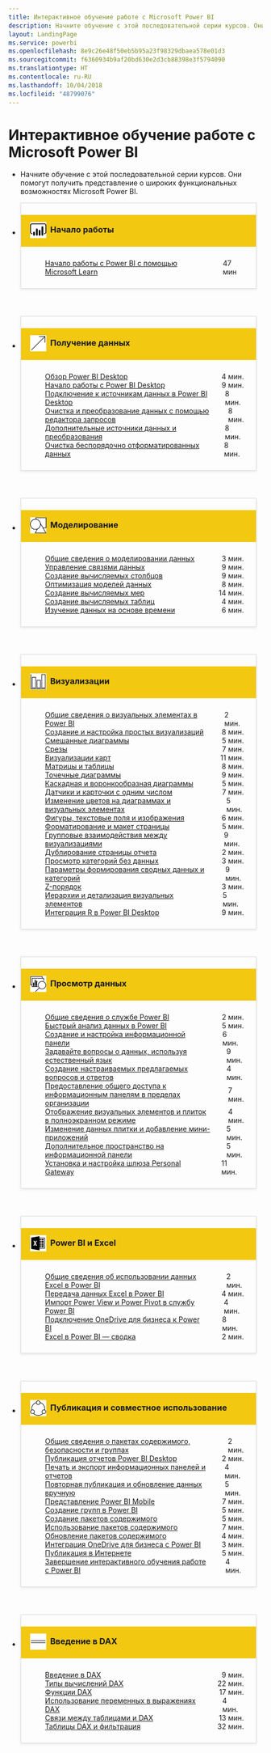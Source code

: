 ```yaml
---
title: Интерактивное обучение работе с Microsoft Power BI
description: Начните обучение с этой последовательной серии курсов. Они помогут получить представление о широких функциональных возможностях Microsoft Power BI.
layout: LandingPage
ms.service: powerbi
ms.openlocfilehash: 8e9c26e48f50eb5b95a23f98329dbaea578e01d3
ms.sourcegitcommit: f6360934b9af20bd630e2d3cb88398e3f5794090
ms.translationtype: HT
ms.contentlocale: ru-RU
ms.lasthandoff: 10/04/2018
ms.locfileid: "48799076"
---
```

<div id="main" class="v2">
    <div class="container">
        <h1>Интерактивное обучение работе с Microsoft Power BI</h1>
        <ul id="databases" class="cardsL panelContent" style="display: block; margin: 0px;">
          <li class="fullSpan">
              <div class="container intro">
                  <p>Начните обучение с этой последовательной серии курсов. Они помогут получить представление о широких функциональных возможностях Microsoft Power BI.</p>
              </div>
          </li>
          <li>
            <div class="cardSize">
                <div class="cardPadding">
                  <div class="card" style="padding: 0 12px 54px 0;">
                      <div class="cardText" style="box-shadow: 0 2px 5px #e8e8e8; border: 1px solid #dbdbdb;">
                          <h3 class="bgdAccent1" style="padding: 8px; display: flex; background: #f2c811; font-weight: bold; border-bottom: 0; margin-bottom: 0; line-height: 42px">
                            <div class="cardImageOuter" style="margin: 0 8px 0 10px;">
                              <div class="cardImage" style="width: 32px;">
                                <img src="media/logo_power-bi.svg" alt="" data-linktype="absolute-path" class="x-hidden-focus" style="position: relative; top: 6px;">
                              </div>
                            </div>
Начало работы </h3>
                          <ul class="noBullet" style="margin: 24px;">
                              <li style="display: flex; justify-content: space-between;">
                                <a class="barLink" href="https://docs.microsoft.com/learn/paths/create-use-analytics-reports-power-bi/">Начало работы с Power BI с помощью Microsoft Learn</a>
                                <span style="margin-left: 32px; align-self: center;">47 мин</span>
                              </li>                              
                          </ul>
                      </div>
                    </div>
                </div>
            </div>
          </li>
          <li>
            <div class="cardSize">
                <div class="cardPadding">
                  <div class="card" style="padding: 0 12px 54px 0;">
                      <div class="cardText" style="box-shadow: 0 2px 5px #e8e8e8; border: 1px solid #dbdbdb;">
                          <h3 class="bgdAccent1" style="padding: 8px; display: flex; background: #f2c811; font-weight: bold; border-bottom: 0; margin-bottom: 0; line-height: 42px">
                            <div class="cardImageOuter" style="margin: 0 8px 0 10px;">
                              <div class="cardImage" style="width: 32px;">
                                <img src="media/pbi-getting-data.svg" alt="" data-linktype="absolute-path" class="x-hidden-focus" style="position: relative; top: 6px;">
                              </div>
                            </div>
Получение данных </h3>
                          <ul class="noBullet" style="margin: 24px;">
                              <li style="display: flex; justify-content: space-between;">
                                <a class="barLink" href="gettingdata.yml?tutorial-step=1">Обзор Power BI Desktop</a>
                                <span style="margin-left: 32px; align-self: center;">4 мин.</span>
                              </li>
                              <li style="display: flex; justify-content: space-between;">
                                <a class="barLink" href="gettingdata.yml?tutorial-step=2">Начало работы с Power BI Desktop</a>
                                <span style="margin-left: 32px; align-self: center;">9 мин.</span>
                              </li>
                              <li style="display: flex; justify-content: space-between;">
                                <a class="barLink" href="gettingdata.yml?tutorial-step=3">Подключение к источникам данных в Power BI Desktop</a>
                                <span style="margin-left: 32px; align-self: center;">8 мин.</span>
                              </li>
                              <li style="display: flex; justify-content: space-between;">
                                <a class="barLink" href="gettingdata.yml?tutorial-step=4">Очистка и преобразование данных с помощью редактора запросов</a>
                                <span style="margin-left: 32px; align-self: center;">8 мин.</span>
                              </li>
                              <li style="display: flex; justify-content: space-between;">
                                <a class="barLink" href="gettingdata.yml?tutorial-step=5">Дополнительные источники данных и преобразования</a>
                                <span style="margin-left: 32px; align-self: center;">8 мин.</span>
                              </li>
                              <li style="display: flex; justify-content: space-between;">
                                <a class="barLink" href="gettingdata.yml?tutorial-step=6">Очистка беспорядочно отформатированных данных</a>
                                <span style="margin-left: 32px; align-self: center;">8 мин.</span>
                              </li>
                          </ul>
                      </div>
                    </div>
                </div>
            </div>
          </li>
          <li>
            <div class="cardSize">
                <div class="cardPadding">
                  <div class="card" style="padding: 0 12px 54px 0;">
                      <div class="cardText" style="box-shadow: 0 2px 5px #e8e8e8; border: 1px solid #dbdbdb;">
                          <h3 class="bgdAccent1" style="padding: 8px; display: flex; background: #f2c811; font-weight: bold; border-bottom: 0; margin-bottom: 0; line-height: 42px">
                            <div class="cardImageOuter" style="margin: 0 8px 0 10px;">
                              <div class="cardImage" style="width: 32px;">
                                <img src="media/pbi-modeling.svg" alt="" data-linktype="absolute-path" class="x-hidden-focus" style="position: relative; top: 6px;">
                              </div>
                            </div>
Моделирование </h3>
                          <ul class="noBullet" style="margin: 24px;">
                              <li style="display: flex; justify-content: space-between;">
                                <a class="barLink" href="modeling.yml?tutorial-step=1">Общие сведения о моделировании данных</a>
                                <span style="margin-left: 32px; align-self: center;">3 мин.</span>
                              </li>
                              <li style="display: flex; justify-content: space-between;">
                                <a class="barLink" href="modeling.yml?tutorial-step=2">Управление связями данных</a>
                                <span style="margin-left: 32px; align-self: center;">9 мин.</span>
                              </li>
                              <li style="display: flex; justify-content: space-between;">
                                <a class="barLink" href="modeling.yml?tutorial-step=3">Создание вычисляемых столбцов</a>
                                <span style="margin-left: 32px; align-self: center;">9 мин.</span>
                              </li>
                              <li style="display: flex; justify-content: space-between;">
                                <a class="barLink" href="modeling.yml?tutorial-step=4">Оптимизация моделей данных</a>
                                <span style="margin-left: 32px; align-self: center;">8 мин.</span>
                              </li>
                              <li style="display: flex; justify-content: space-between;">
                                <a class="barLink" href="modeling.yml?tutorial-step=5">Создание вычисляемых мер</a>
                                <span style="margin-left: 32px; align-self: center;">14 мин.</span>
                              </li>
                              <li style="display: flex; justify-content: space-between;">
                                <a class="barLink" href="modeling.yml?tutorial-step=6">Создание вычисляемых таблиц</a>
                                <span style="margin-left: 32px; align-self: center;">4 мин.</span>
                              </li>
                              <li style="display: flex; justify-content: space-between;">
                                <a class="barLink" href="modeling.yml?tutorial-step=7">Изучение данных на основе времени</a>
                                <span style="margin-left: 32px; align-self: center;">6 мин.</span>
                              </li>
                          </ul>
                      </div>
                    </div>
                </div>
            </div>
          </li>
          <li>
            <div class="cardSize">
                <div class="cardPadding">
                  <div class="card" style="padding: 0 12px 54px 0;">
                      <div class="cardText" style="box-shadow: 0 2px 5px #e8e8e8; border: 1px solid #dbdbdb;">
                          <h3 class="bgdAccent1" style="padding: 8px; display: flex; background: #f2c811; font-weight: bold; border-bottom: 0; margin-bottom: 0; line-height: 42px">
                            <div class="cardImageOuter" style="margin: 0 8px 0 10px;">
                              <div class="cardImage" style="width: 32px;">
                                <img src="media/pbi-visualizations.svg" alt="" data-linktype="absolute-path" class="x-hidden-focus" style="position: relative; top: 6px;">
                              </div>
                            </div>
Визуализации </h3>
                          <ul class="noBullet" style="margin: 24px;">
                              <li style="display: flex; justify-content: space-between;">
                                <a class="barLink" href="visualizations.yml?tutorial-step=1">Общие сведения о визуальных элементах в Power BI</a>
                                <span style="margin-left: 32px; align-self: center;">2 мин.</span>
                              </li>
                              <li style="display: flex; justify-content: space-between;">
                                <a class="barLink" href="visualizations.yml?tutorial-step=2">Создание и настройка простых визуализаций</a>
                                <span style="margin-left: 32px; align-self: center;">8 мин.</span>
                              </li>
                              <li style="display: flex; justify-content: space-between;">
                                <a class="barLink" href="visualizations.yml?tutorial-step=3">Смешанные диаграммы</a>
                                <span style="margin-left: 32px; align-self: center;">5 мин.</span>
                              </li>
                              <li style="display: flex; justify-content: space-between;">
                                <a class="barLink" href="visualizations.yml?tutorial-step=4">Срезы</a>
                                <span style="margin-left: 32px; align-self: center;">7 мин.</span>
                              </li>
                              <li style="display: flex; justify-content: space-between;">
                                <a class="barLink" href="visualizations.yml?tutorial-step=5">Визуализации карт</a>
                                <span style="margin-left: 32px; align-self: center;">11 мин.</span>
                              </li>
                              <li style="display: flex; justify-content: space-between;">
                                <a class="barLink" href="visualizations.yml?tutorial-step=6">Матрицы и таблицы</a>
                                <span style="margin-left: 32px; align-self: center;">8 мин.</span>
                              </li>
                              <li style="display: flex; justify-content: space-between;">
                                <a class="barLink" href="visualizations.yml?tutorial-step=7">Точечные диаграммы</a>
                                <span style="margin-left: 32px; align-self: center;">9 мин.</span>
                              </li>
                              <li style="display: flex; justify-content: space-between;">
                                <a class="barLink" href="visualizations.yml?tutorial-step=8">Каскадная и воронкообразная диаграммы</a>
                                <span style="margin-left: 32px; align-self: center;">5 мин.</span>
                              </li>
                              <li style="display: flex; justify-content: space-between;">
                                <a class="barLink" href="visualizations.yml?tutorial-step=9">Датчики и карточки с одним числом</a>
                                <span style="margin-left: 32px; align-self: center;">7 мин.</span>
                              </li>
                              <li style="display: flex; justify-content: space-between;">
                                <a class="barLink" href="visualizations.yml?tutorial-step=10">Изменение цветов на диаграммах и визуальных элементах</a>
                                <span style="margin-left: 32px; align-self: center;">5 мин.</span>
                              </li>
                              <li style="display: flex; justify-content: space-between;">
                                <a class="barLink" href="visualizations.yml?tutorial-step=11">Фигуры, текстовые поля и изображения</a>
                                <span style="margin-left: 32px; align-self: center;">6 мин.</span>
                              </li>
                              <li style="display: flex; justify-content: space-between;">
                                <a class="barLink" href="visualizations.yml?tutorial-step=12">Форматирование и макет страницы</a>
                                <span style="margin-left: 32px; align-self: center;">5 мин.</span>
                              </li>
                              <li style="display: flex; justify-content: space-between;">
                                <a class="barLink" href="visualizations.yml?tutorial-step=13">Групповые взаимодействия между визуализациями</a>
                                <span style="margin-left: 32px; align-self: center;">9 мин.</span>
                              </li>
                              <li style="display: flex; justify-content: space-between;">
                                <a class="barLink" href="visualizations.yml?tutorial-step=14">Дублирование страницы отчета</a>
                                <span style="margin-left: 32px; align-self: center;">2 мин.</span>
                              </li>
                              <li style="display: flex; justify-content: space-between;">
                                <a class="barLink" href="visualizations.yml?tutorial-step=15">Просмотр категорий без данных</a>
                                <span style="margin-left: 32px; align-self: center;">3 мин.</span>
                              </li>
                              <li style="display: flex; justify-content: space-between;">
                                <a class="barLink" href="visualizations.yml?tutorial-step=16">Параметры формирования сводных данных и категорий</a>
                                <span style="margin-left: 32px; align-self: center;">9 мин.</span>
                              </li>
                              <li style="display: flex; justify-content: space-between;">
                                <a class="barLink" href="visualizations.yml?tutorial-step=17">Z-порядок</a>
                                <span style="margin-left: 32px; align-self: center;">3 мин.</span>
                              </li>
                              <li style="display: flex; justify-content: space-between;">
                                <a class="barLink" href="visualizations.yml?tutorial-step=18">Иерархии и детализация визуальных элементов</a>
                                <span style="margin-left: 32px; align-self: center;">5 мин.</span>
                              </li>
                              <li style="display: flex; justify-content: space-between;">
                                <a class="barLink" href="visualizations.yml?tutorial-step=19">Интеграция R в Power BI Desktop</a>
                                <span style="margin-left: 32px; align-self: center;">9 мин.</span>
                              </li>
                          </ul>
                      </div>
                    </div>
                </div>
            </div>
          </li>
          <li>
            <div class="cardSize">
                <div class="cardPadding">
                  <div class="card" style="padding: 0 12px 54px 0;">
                      <div class="cardText" style="box-shadow: 0 2px 5px #e8e8e8; border: 1px solid #dbdbdb;">
                          <h3 class="bgdAccent1" style="padding: 8px; display: flex; background: #f2c811; font-weight: bold; border-bottom: 0; margin-bottom: 0; line-height: 42px">
                            <div class="cardImageOuter" style="margin: 0 8px 0 10px;">
                              <div class="cardImage" style="width: 32px;">
                                <img src="media/pbi-exploring-data.svg" alt="" data-linktype="absolute-path" class="x-hidden-focus" style="position: relative; top: 6px;">
                              </div>
                            </div>
Просмотр данных </h3>
                          <ul class="noBullet" style="margin: 24px;">
                              <li style="display: flex; justify-content: space-between;">
                                <a class="barLink" href="exploringdata.yml?tutorial-step=1">Общие сведения о службе Power BI</a>
                                <span style="margin-left: 32px; align-self: center;">2 мин.</span>
                              </li>
                              <li style="display: flex; justify-content: space-between;">
                                <a class="barLink" href="exploringdata.yml?tutorial-step=2">Быстрый анализ данных в Power BI</a>
                                <span style="margin-left: 32px; align-self: center;">5 мин.</span>
                              </li>
                              <li style="display: flex; justify-content: space-between;">
                                <a class="barLink" href="exploringdata.yml?tutorial-step=3">Создание и настройка информационной панели</a>
                                <span style="margin-left: 32px; align-self: center;">6 мин.</span>
                              </li>
                              <li style="display: flex; justify-content: space-between;">
                                <a class="barLink" href="exploringdata.yml?tutorial-step=4">Задавайте вопросы о данных, используя естественный язык</a>
                                <span style="margin-left: 32px; align-self: center;">9 мин.</span>
                              </li>
                              <li style="display: flex; justify-content: space-between;">
                                <a class="barLink" href="exploringdata.yml?tutorial-step=5">Создание настраиваемых предлагаемых вопросов и ответов</a>
                                <span style="margin-left: 32px; align-self: center;">4 мин.</span>
                              </li>
                              <li style="display: flex; justify-content: space-between;">
                                <a class="barLink" href="exploringdata.yml?tutorial-step=6">Предоставление общего доступа к информационным панелям в пределах организации</a>
                                <span style="margin-left: 32px; align-self: center;">7 мин.</span>
                              </li>
                              <li style="display: flex; justify-content: space-between;">
                                <a class="barLink" href="exploringdata.yml?tutorial-step=7">Отображение визуальных элементов и плиток в полноэкранном режиме</a>
                                <span style="margin-left: 32px; align-self: center;">4 мин.</span>
                              </li>
                              <li style="display: flex; justify-content: space-between;">
                                <a class="barLink" href="exploringdata.yml?tutorial-step=8">Изменение данных плитки и добавление мини-приложений</a>
                                <span style="margin-left: 32px; align-self: center;">5 мин.</span>
                              </li>
                              <li style="display: flex; justify-content: space-between;">
                                <a class="barLink" href="exploringdata.yml?tutorial-step=9">Дополнительное пространство на информационной панели</a>
                                <span style="margin-left: 32px; align-self: center;">5 мин.</span>
                              </li>
                              <li style="display: flex; justify-content: space-between;">
                                <a class="barLink" href="exploringdata.yml?tutorial-step=10">Установка и настройка шлюза Personal Gateway</a>
                                <span style="margin-left: 32px; align-self: center;">11 мин.</span>
                              </li>
                          </ul>
                      </div>
                    </div>
                </div>
            </div>
          </li>
          <li>
            <div class="cardSize">
                <div class="cardPadding">
                  <div class="card" style="padding: 0 12px 54px 0;">
                      <div class="cardText" style="box-shadow: 0 2px 5px #e8e8e8; border: 1px solid #dbdbdb;">
                          <h3 class="bgdAccent1" style="padding: 8px; display: flex; background: #f2c811; font-weight: bold; border-bottom: 0; margin-bottom: 0; line-height: 42px">
                            <div class="cardImageOuter" style="margin: 0 8px 0 10px;">
                              <div class="cardImage" style="width: 32px;">
                                <img src="media/logo_excel-blk.svg" alt="" data-linktype="absolute-path" class="x-hidden-focus" style="position: relative; top: 6px;">
                              </div>
                            </div>
Power BI и Excel </h3>
                          <ul class="noBullet" style="margin: 24px;">
                              <li style="display: flex; justify-content: space-between;">
                                <a class="barLink" href="powerbiandexcel.yml?tutorial-step=1">Общие сведения об использовании данных Excel в Power BI</a>
                                <span style="margin-left: 32px; align-self: center;">2 мин.</span>
                              </li>
                              <li style="display: flex; justify-content: space-between;">
                                <a class="barLink" href="powerbiandexcel.yml?tutorial-step=2">Передача данных Excel в Power BI</a>
                                <span style="margin-left: 32px; align-self: center;">4 мин.</span>
                              </li>
                              <li style="display: flex; justify-content: space-between;">
                                <a class="barLink" href="powerbiandexcel.yml?tutorial-step=3">Импорт Power View и Power Pivot в службу Power BI</a>
                                <span style="margin-left: 32px; align-self: center;">4 мин.</span>
                              </li>
                              <li style="display: flex; justify-content: space-between;">
                                <a class="barLink" href="powerbiandexcel.yml?tutorial-step=4">Подключение OneDrive для бизнеса к Power BI</a>
                                <span style="margin-left: 32px; align-self: center;">8 мин.</span>
                              </li>
                              <li style="display: flex; justify-content: space-between;">
                                <a class="barLink" href="powerbiandexcel.yml?tutorial-step=5">Excel в Power BI — сводка</a>
                                <span style="margin-left: 32px; align-self: center;">2 мин.</span>
                              </li>
                          </ul>
                      </div>
                    </div>
                </div>
            </div>
          </li>
          <li>
            <div class="cardSize">
                <div class="cardPadding">
                  <div class="card" style="padding: 0 12px 54px 0;">
                      <div class="cardText" style="box-shadow: 0 2px 5px #e8e8e8; border: 1px solid #dbdbdb;">
                          <h3 class="bgdAccent1" style="padding: 8px; display: flex; background: #f2c811; font-weight: bold; border-bottom: 0; margin-bottom: 0; line-height: 42px">
                            <div class="cardImageOuter" style="margin: 0 8px 0 10px;">
                              <div class="cardImage" style="width: 32px;">
                                <img src="media/pbi-pub-sharing.svg" alt="" data-linktype="absolute-path" class="x-hidden-focus" style="position: relative; top: 6px;">
                              </div>
                            </div>
Публикация и совместное использование </h3>
                          <ul class="noBullet" style="margin: 24px;">
                              <li style="display: flex; justify-content: space-between;">
                                <a class="barLink" href="publishingandsharing.yml?tutorial-step=1">Общие сведения о пакетах содержимого, безопасности и группах</a>
                                <span style="margin-left: 32px; align-self: center;">2 мин.</span>
                              </li>
                              <li style="display: flex; justify-content: space-between;">
                                <a class="barLink" href="publishingandsharing.yml?tutorial-step=2">Публикация отчетов Power BI Desktop</a>
                                <span style="margin-left: 32px; align-self: center;">2 мин.</span>
                              </li>
                              <li style="display: flex; justify-content: space-between;">
                                <a class="barLink" href="publishingandsharing.yml?tutorial-step=3">Печать и экспорт информационных панелей и отчетов</a>
                                <span style="margin-left: 32px; align-self: center;">4 мин.</span>
                              </li>
                              <li style="display: flex; justify-content: space-between;">
                                <a class="barLink" href="publishingandsharing.yml?tutorial-step=4">Повторная публикация и обновление данных вручную</a>
                                <span style="margin-left: 32px; align-self: center;">5 мин.</span>
                              </li>
                              <li style="display: flex; justify-content: space-between;">
                                <a class="barLink" href="publishingandsharing.yml?tutorial-step=5">Представление Power BI Mobile</a>
                                <span style="margin-left: 32px; align-self: center;">7 мин.</span>
                              </li>
                              <li style="display: flex; justify-content: space-between;">
                                <a class="barLink" href="publishingandsharing.yml?tutorial-step=6">Создание групп в Power BI</a>
                                <span style="margin-left: 32px; align-self: center;">5 мин.</span>
                              </li>
                              <li style="display: flex; justify-content: space-between;">
                                <a class="barLink" href="publishingandsharing.yml?tutorial-step=7">Создание пакетов содержимого</a>
                                <span style="margin-left: 32px; align-self: center;">5 мин.</span>
                              </li>
                              <li style="display: flex; justify-content: space-between;">
                                <a class="barLink" href="publishingandsharing.yml?tutorial-step=8">Использование пакетов содержимого</a>
                                <span style="margin-left: 32px; align-self: center;">7 мин.</span>
                              </li>
                              <li style="display: flex; justify-content: space-between;">
                                <a class="barLink" href="publishingandsharing.yml?tutorial-step=9">Обновление пакетов содержимого</a>
                                <span style="margin-left: 32px; align-self: center;">4 мин.</span>
                              </li>
                              <li style="display: flex; justify-content: space-between;">
                                <a class="barLink" href="publishingandsharing.yml?tutorial-step=10">Интеграция OneDrive для бизнеса с Power BI</a>
                                <span style="margin-left: 32px; align-self: center;">3 мин.</span>
                              </li>
                              <li style="display: flex; justify-content: space-between;">
                                <a class="barLink" href="publishingandsharing.yml?tutorial-step=11">Публикация в Интернете</a>
                                <span style="margin-left: 32px; align-self: center;">5 мин.</span>
                              </li>
                              <li style="display: flex; justify-content: space-between;">
                                <a class="barLink" href="publishingandsharing.yml?tutorial-step=12">Завершение интерактивного обучения работе с Power BI</a>
                                <span style="margin-left: 32px; align-self: center;">4 мин.</span>
                              </li>
                          </ul>
                      </div>
                    </div>
                </div>
            </div>
          </li>
          <li>
            <div class="cardSize">
                <div class="cardPadding">
                  <div class="card" style="padding: 0 12px 54px 0;">
                      <div class="cardText" style="box-shadow: 0 2px 5px #e8e8e8; border: 1px solid #dbdbdb;">
                          <h3 class="bgdAccent1" style="padding: 8px; display: flex; background: #f2c811; font-weight: bold; border-bottom: 0; margin-bottom: 0; line-height: 42px">
                            <div class="cardImageOuter" style="margin: 0 8px 0 10px;">
                              <div class="cardImage" style="width: 32px;">
                                <img src="media/pbi-dax-intro.svg" alt="" data-linktype="absolute-path" class="x-hidden-focus" style="position: relative; top: 6px;">
                              </div>
                            </div>
Введение в DAX </h3>
                          <ul class="noBullet" style="margin: 24px;">
                              <li style="display: flex; justify-content: space-between;">
                                <a class="barLink" href="introductiontodax.yml?tutorial-step=1">Введение в DAX</a>
                                <span style="margin-left: 32px; align-self: center;">9 мин.</span>
                              </li>
                              <li style="display: flex; justify-content: space-between;">
                                <a class="barLink" href="introductiontodax.yml?tutorial-step=2">Типы вычислений DAX</a>
                                <span style="margin-left: 32px; align-self: center;">22 мин.</span>
                              </li>
                              <li style="display: flex; justify-content: space-between;">
                                <a class="barLink" href="introductiontodax.yml?tutorial-step=3">Функции DAX</a>
                                <span style="margin-left: 32px; align-self: center;">17 мин.</span>
                              </li>
                              <li style="display: flex; justify-content: space-between;">
                                <a class="barLink" href="introductiontodax.yml?tutorial-step=4">Использование переменных в выражениях DAX</a>
                                <span style="margin-left: 32px; align-self: center;">4 мин.</span>
                              </li>
                              <li style="display: flex; justify-content: space-between;">
                                <a class="barLink" href="introductiontodax.yml?tutorial-step=5">Связи между таблицами и DAX</a>
                                <span style="margin-left: 32px; align-self: center;">13 мин.</span>
                              </li>
                              <li style="display: flex; justify-content: space-between;">
                                <a class="barLink" href="introductiontodax.yml?tutorial-step=6">Таблицы DAX и фильтрация</a>
                                <span style="margin-left: 32px; align-self: center;">32 мин.</span>
                              </li>
                          </ul>
                      </div>
                    </div>
                </div>
            </div>
          </li>
      </ul>
    </div>
</div>